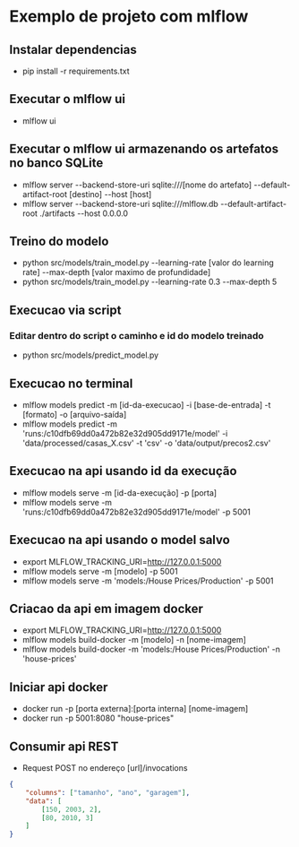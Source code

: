 # Exemplo de projeto com mlflow

## Instalar dependencias
- pip install -r requirements.txt

## Executar o mlflow ui
- mlflow ui

## Executar o mlflow ui armazenando os artefatos no banco SQLite
- mlflow server --backend-store-uri sqlite:///[nome do artefato] --default-artifact-root [destino] --host [host]
- mlflow server --backend-store-uri sqlite:///mlflow.db --default-artifact-root ./artifacts --host 0.0.0.0


## Treino do modelo
- python src/models/train_model.py --learning-rate [valor do learning rate] --max-depth [valor maximo de profundidade]
- python src/models/train_model.py --learning-rate 0.3 --max-depth 5

## Execucao via script
### Editar dentro do script o caminho e id do modelo treinado
- python src/models/predict_model.py 

## Execucao no terminal
- mlflow models predict -m [id-da-execucao] -i [base-de-entrada] -t [formato] -o [arquivo-saída]
- mlflow models predict -m 'runs:/c10dfb69dd0a472b82e32d905dd9171e/model' -i 'data/processed/casas_X.csv' -t 'csv' -o 'data/output/precos2.csv'

## Execucao na api usando id da execução
- mlflow models serve -m [id-da-execução] -p [porta]
- mlflow models serve -m 'runs:/c10dfb69dd0a472b82e32d905dd9171e/model' -p 5001

## Execucao na api usando o model salvo
- export MLFLOW_TRACKING_URI=http://127.0.0.1:5000
- mlflow models serve -m [modelo] -p 5001
- mlflow models serve -m 'models:/House Prices/Production' -p 5001

## Criacao da api em imagem docker
- export MLFLOW_TRACKING_URI=http://127.0.0.1:5000
- mlflow models build-docker -m [modelo] -n [nome-imagem]
- mlflow models build-docker -m 'models:/House Prices/Production' -n 'house-prices'

## Iniciar api docker
- docker run -p [porta externa]:[porta interna] [nome-imagem]
- docker run -p 5001:8080 "house-prices"
## Consumir api REST
- Request POST no endereço [url]/invocations
```json
{
    "columns": ["tamanho", "ano", "garagem"],
    "data": [
        [150, 2003, 2],
        [80, 2010, 3]
    ]
}
```

